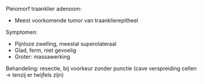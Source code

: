 Pleiomorf traanklier adenoom:
- Meest voorkomende tumor van traanklierepitheel
 
Symptomen:
- Pijnloze zwelling, meestal superolateraal
- Glad, ferm, niet gevoelig
- Groter: massawerking
 
Behandeling: resectie, bij voorkeur zonder punctie (cave verspreiding cellen -> tenzij er twijfels zijn)